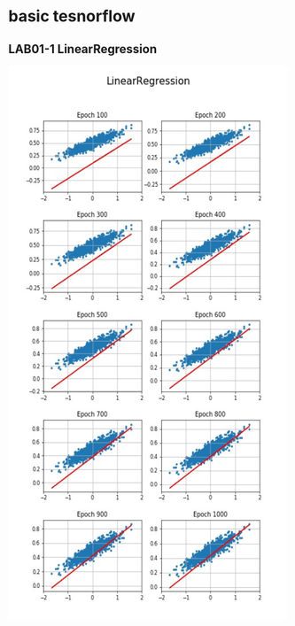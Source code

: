 # basic tesnorflow


## LAB01-1 LinearRegression
<img src = 'image/LAB01-1_LinearRegression.jpg' height = '1000px'> 
